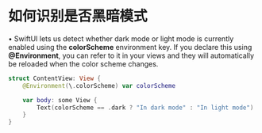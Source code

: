 # 如何识别是否黑暗模式

• SwiftUI lets us detect whether dark mode or light mode is currently enabled using the **colorScheme** environment key. If you declare this using **@Environment**, you can refer to it in your views and they will automatically be reloaded when the color scheme changes.

```swift
struct ContentView: View {
    @Environment(\.colorScheme) var colorScheme

    var body: some View {
        Text(colorScheme == .dark ? "In dark mode" : "In light mode")
    }
}
```